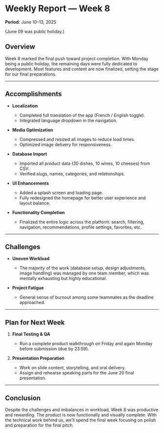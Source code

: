 # **Weekly Report — Week 8**

**Period:** June 10–13, 2025

(June 09 was public holiday.)

## **Overview**

Week 8 marked the final push toward project completion. With Monday being a public holiday, the remaining days were fully dedicated to development. Most features and content are now finalized, setting the stage for our final preparations.

---

## **Accomplishments**

* **Localization**

  * Completed full translation of the app (French / English toggle).
  * Integrated language dropdown in the navigation.

* **Media Optimization**

  * Compressed and resized all images to reduce load times.
  * Optimized image delivery for responsiveness.

* **Database Import**

  * Imported all product data (30 dishes, 10 wines, 10 cheeses) from CSV.
  * Verified slugs, names, categories, and relationships.

* **UI Enhancements**

  * Added a splash screen and loading page.
  * Fully redesigned the homepage for better user experience and layout balance.

* **Functionality Completion**

  * Finalized the entire logic across the platform: search, filtering, navigation, recommendations, profile settings, favorites, etc.

---

## **Challenges**

* **Uneven Workload**

  * The majority of the work (database setup, design adjustments, image handling) was managed by one team member, which was mentally exhausting but highly educational.

* **Project Fatigue**

  * General sense of burnout among some teammates as the deadline approached.

---

## **Plan for Next Week**

1. **Final Testing & QA**

   * Run a complete product walkthrough on Friday and again Monday before submission (due by 23:59).

2. **Presentation Preparation**

   * Work on slide content, storytelling, and oral delivery.
   * Assign and rehearse speaking parts for the June 20 final presentation.

---

## **Conclusion**

Despite the challenges and imbalances in workload, Week 8 was productive and rewarding. The product is now functionally and visually complete. With the technical work behind us, we’ll spend the final week focusing on polish and preparation for the final pitch.
